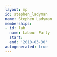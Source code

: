 ```yaml
---
layout: mp
id: stephen_ladyman
name: Stephen Ladyman
memberships:
- id: lab
  name: Labour Party
  start: 
  end: '2010-03-30'
autogenerated: true
---
```

